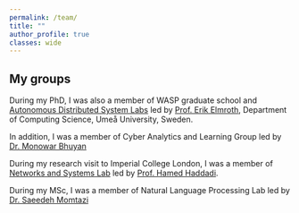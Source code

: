 ```yaml
---
permalink: /team/
title: ""
author_profile: true
classes: wide
---
```


## My groups
 
During my PhD, I was also a member of WASP graduate school and [Autonomous Distributed System Labs](https://github.com/sourasb05/sourasb05.github.io/edit/master/_pages/team.md) led by [Prof. Erik Elmroth](https://www.umu.se/personal/erik-elmroth/), Department of Computing Science, Umeå University, Sweden.

In addition, I was a member of Cyber Analytics and Learning Group led by [Dr. Monowar Bhuyan](https://people.cs.umu.se/monowar/index.html)

During my research visit to Imperial College London, I was a member of [Networks and Systems Lab](https://netsys.doc.ic.ac.uk/) led by [Prof. Hamed Haddadi](https://profiles.imperial.ac.uk/h.haddadi).

During my MSc, I was a member of Natural Language Processing Lab led by [Dr. Saeedeh Momtazi](https://aut.ac.ir/cv/2345/SAEEDE-MOMTAZI?slc_lang=en&&cv=2345&mod=scv)